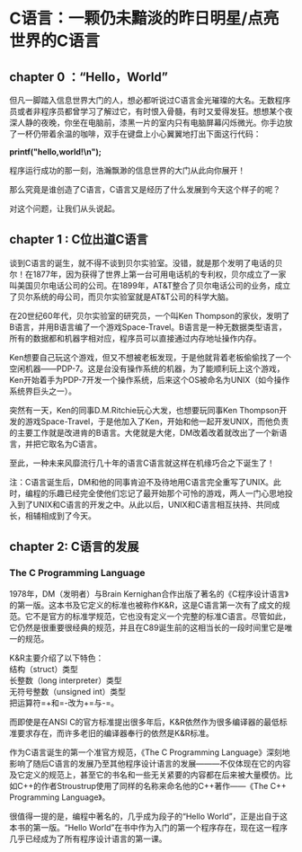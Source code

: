 # C语言：一颗仍未黯淡的昨日明星/点亮世界的C语言

## chapter 0 ：“Hello，World”

但凡一脚踏入信息世界大门的人，想必都听说过C语言金光璀璨的大名。无数程序员或者非程序员都曾学习了解过它，有时恨入骨髓，有时又爱得发狂。想想某个夜深人静的夜晚，你坐在电脑前，漆黑一片的室内只有电脑屏幕闪烁微光。你手边放了一杯仍带着余温的咖啡，双手在键盘上小心翼翼地打出下面这行代码：

**printf("hello,world!\n");**

程序运行成功的那一刻，浩瀚飘渺的信息世界的大门从此向你展开！

那么究竟是谁创造了C语言，C语言又是经历了什么发展到今天这个样子的呢？

对这个问题，让我们从头说起。

## chapter 1 : C位出道C语言

谈到C语言的诞生，就不得不谈到贝尔实验室。没错，就是那个发明了电话的贝尔！在1877年，因为获得了世界上第一台可用电话机的专利权，贝尔成立了一家叫美国贝尔电话公司的公司。在1899年，AT&T整合了贝尔电话公司的业务，成立了贝尔系统的母公司，而贝尔实验室就是AT&T公司的科学大脑。

在20世纪60年代，贝尔实验室的研究员，一个叫Ken Thompson的家伙，发明了B语言，并用B语言编了一个游戏Space-Travel。B语言是一种无数据类型语言，所有的数据都和机器字相对应，程序员可以直接通过内存地址操作内存。

Ken想要自己玩这个游戏，但又不想被老板发现，于是他就背着老板偷偷找了一个空闲机器——PDP-7。这是台没有操作系统的机器，为了能顺利玩上这个游戏，Ken开始着手为PDP-7开发一个操作系统，后来这个OS被命名为UNIX（如今操作系统界巨头之一）。

突然有一天，Ken的同事D.M.Ritchie玩心大发，也想要玩同事Ken Thompson开发的游戏Space-Travel，于是他加入了Ken，开始和他一起开发UNIX，而他负责的主要工作就是改进肯的B语言。大佬就是大佬，DM改着改着就改出了一个新语言，并把它取名为C语言。

至此，一种未来风靡流行几十年的语言C语言就这样在机缘巧合之下诞生了！

注：C语言诞生后，DM和他的同事肯迫不及待地用C语言完全重写了UNIX。此时，编程的乐趣已经完全使他们忘记了最开始那个可怜的游戏，两人一门心思地投入到了UNIX和C语言的开发之中。从此以后，UNIX和C语言相互扶持、共同成长，相辅相成到了今天。

## chapter 2: C语言的发展
### The C Programming Language

1978年，DM（发明者）与Brain Kernighan合作出版了著名的《C程序设计语言》的第一版。这本书及它定义的标准也被称作K&R，这是C语言第一次有了成文的规范。它不是官方的标准学规范，它也没有定义一个完整的标准C语言。尽管如此，它仍然是很重要很经典的规范，并且在C89诞生前的这相当长的一段时间里它是唯一的规范。

K&R主要介绍了以下特色：   
结构（struct）类型   
长整数（long interpreter）类型   
无符号整数（unsigned int）类型   
把运算符=+和=-改为+=与-=。

而即使是在ANSI C的官方标准提出很多年后，K&R依然作为很多编译器的最低标准要求存在，而许多老旧的编译器奉行的依然是K&R标准。

作为C语言诞生的第一个准官方规范，《The C Programming Language》深刻地影响了随后C语言的发展乃至其他程序设计语言的发展———不仅体现在它的内容及它定义的规范上，甚至它的书名和一些无关紧要的内容都在后来被大量模仿。比如C++的作者Stroustrup使用了同样的名称来命名他的C++著作——《The C++ Programming Language》。

很值得一提的是，编程中著名的，几乎成为段子的“Hello World”，正是出自于这本书的第一版。“Hello World”在书中作为入门的第一个程序存在，现在这一程序几乎已经成为了所有程序设计语言的第一课。
